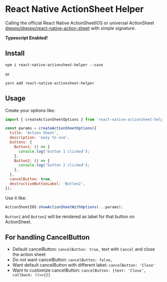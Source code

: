 # React Native ActionSheet Helper

Calling the official React Native ActionSheetIOS or universal ActionSheet [@expo/@expo/react-native-action-sheet](https://github.com/expo/react-native-action-sheet) with simple signature.

**Typescript Enabled!**

## Install

`npm i react-native-actionsheet-helper --save`

or

`yarn add react-native-actionsheet-helper`

## Usage

Create your options like:

```javascript
import { createActionSheetOptions } from 'react-native-actionsheet-helper';

const params = createActionSheetOptions({
  title: 'Action Sheet',
  description: 'easy to use',
  buttons: {
    Button1: () => {
      console.log('button 1 clicked');
    },
    Button2: () => {
      console.log('button 2 clicked');
    },
  },
  cancelButton: true,
  destructiveButtonLabel: 'Button2',
});
```

Use it like:

```javascript
ActionSheetIOS.showActionSheetWithOptions(...params);
```

`Button1` and `Button2` will be rendered as label for that button on ActionSheet.

## For handling CancelButton

- Default cancelButton: `cancelButton: true,` text with `Cancel` and close the action sheet
- Do not want cancelButton: `cancelButton: false,`
- Want default cancelButton with different label: `cancelButton: 'Close'`
- Want to customize cancelButton: `cancelButton: {text: 'Close', callback: ()=>{}}`
